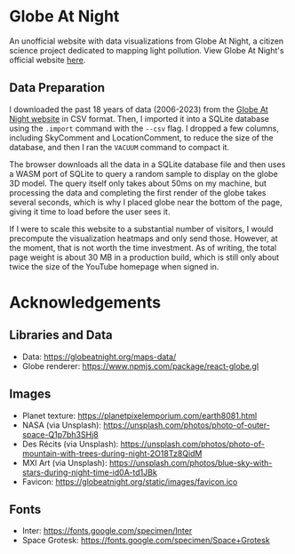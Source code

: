 # Globe At Night

An unofficial website with data visualizations from Globe At Night, a citizen science project dedicated to mapping light pollution.
View Globe At Night's official website [here](https://globeatnight.org).

## Data Preparation

I downloaded the past 18 years of data (2006-2023) from the [Globe At Night website](https://globeatnight.org/maps-data/) in CSV format. Then, I imported it into a SQLite database using the `.import` command with the `--csv` flag. I dropped a few columns, including SkyComment and LocationComment, to reduce the size of the database, and then I ran the `VACUUM` command to compact it.

The browser downloads all the data in a SQLite database file and then uses a WASM port of SQLite to query a random sample to display on the globe 3D model. The query itself only takes about 50ms on my machine, but processing the data and completing the first render of the globe takes several seconds, which is why I placed globe near the bottom of the page, giving it time to load before the user sees it.

If I were to scale this website to a substantial number of visitors, I would precompute the visualization heatmaps and only send those. However, at the moment, that is not worth the time investment. As of writing, the total page weight is about 30 MB in a production build, which is still only about twice the size of the YouTube homepage when signed in.

# Acknowledgements

## Libraries and Data

- Data: https://globeatnight.org/maps-data/
- Globe renderer: https://www.npmjs.com/package/react-globe.gl

## Images

- Planet texture: https://planetpixelemporium.com/earth8081.html
- NASA (via Unsplash): https://unsplash.com/photos/photo-of-outer-space-Q1p7bh3SHj8
- Des Récits (via Unsplash): https://unsplash.com/photos/photo-of-mountain-with-trees-during-night-2O18Tz8QidM
- MXI Art (via Unsplash): https://unsplash.com/photos/blue-sky-with-stars-during-night-time-id0A-td1JBk
- Favicon: https://globeatnight.org/static/images/favicon.ico

## Fonts

- Inter: https://fonts.google.com/specimen/Inter
- Space Grotesk: https://fonts.google.com/specimen/Space+Grotesk
